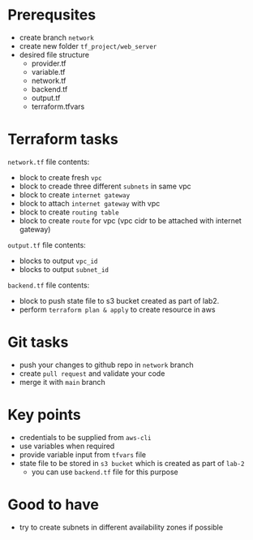 # Prerequsites
- create branch `network`
- create new folder `tf_project/web_server`
- desired file structure
  * provider.tf
  * variable.tf
  * network.tf
  * backend.tf
  * output.tf
  * terraform.tfvars

# Terraform tasks
`network.tf` file contents:
  * block to create fresh `vpc`
  * block to creade three different `subnets` in same vpc
  * block to create `internet gateway`
  * block to attach `internet gateway` with vpc
  * block to create `routing table`
  * block to create `route` for vpc (vpc cidr to be attached with internet gateway)
  
 `output.tf` file contents:
  * blocks to output `vpc_id`
  * blocks to output `subnet_id`
  
  `backend.tf` file contents:
  * block to push state file to s3 bucket created as part of lab2.
  * perform `terraform plan & apply` to create resource in aws

# Git tasks
- push your changes to github repo in `network` branch
- create `pull request` and validate your code
- merge it with `main` branch

# Key points
- credentials to be supplied from `aws-cli`
- use variables when required
- provide variable input from `tfvars` file
- state file to be stored in `s3 bucket` which is created as part of `lab-2`
  * you can use `backend.tf` file for this purpose

# Good to have
- try to create subnets in different availability zones if possible
